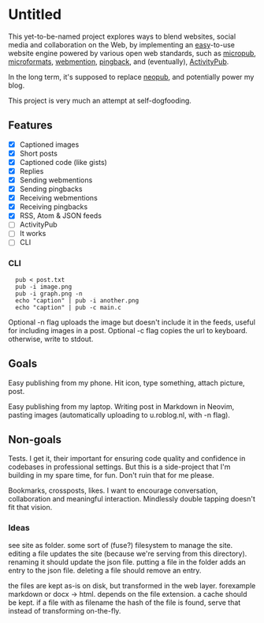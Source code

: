 # Untitled

This yet-to-be-named project explores ways to blend websites, social media and collaboration on the Web, by implementing an [easy](https://gilest.org/indie-easy.html)-to-use website engine powered by various open web standards, such as [micropub](https://www.w3.org/TR/micropub/), [microformats](https://microformats.org/), [webmention](https://www.w3.org/TR/webmention/), [pingback](https://en.wikipedia.org/wiki/Pingback), and (eventually), [ActivityPub](https://www.w3.org/TR/activitypub/).

In the long term, it's supposed to replace [neopub](https://git.dupunkto.org/neopub), and potentially power my blog.

This project is very much an attempt at self-dogfooding.

## Features

- [x] Captioned images
- [x] Short posts
- [x] Captioned code (like gists)
- [x] Replies
- [x] Sending webmentions
- [x] Sending pingbacks
- [x] Receiving webmentions
- [x] Receiving pingbacks
- [x] RSS, Atom & JSON feeds
- [ ] ActivityPub
- [ ] It works
- [ ] CLI

### CLI

      pub < post.txt
      pub -i image.png
      pub -i graph.png -n
      echo "caption" | pub -i another.png
      echo "caption" | pub -c main.c

Optional -n flag uploads the image but doesn't include it in the feeds, useful for including images in a post.
Optional -c flag copies the url to keyboard. otherwise, write to stdout.

## Goals

Easy publishing from my phone. Hit icon, type something, attach picture, post.

Easy publishing from my laptop. Writing post in Markdown in Neovim, pasting
images (automatically uploading to u.roblog.nl, with -n flag).

## Non-goals

Tests. I get it, their important for ensuring code quality and confidence in codebases in professional settings. But this is a side-project that I'm building in my spare time, for fun. Don't ruin that for me please.

Bookmarks, crossposts, likes. I want to encourage conversation, collaboration and meaningful interaction. Mindlessly double tapping doesn't fit that vision.

### Ideas

see site as folder. some sort of (fuse?) filesystem to manage the site.
editing a file updates the site (because we're serving from this directory).
renaming it should update the json file.
putting a file in the folder adds an entry to the json file.
deleting a file should remove an entry.

the files are kept as-is on disk, but transformed in the web layer.
forexample markdown or docx -> html. depends on the file extension. a cache should be
kept. if a file with as filename the hash of the file is found, serve that
instead of transforming on-the-fly.
